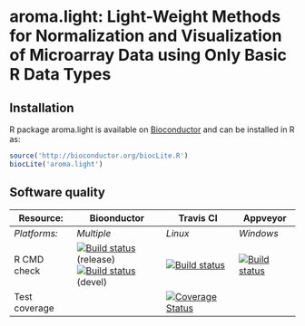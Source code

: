 # aroma.light: Light-Weight Methods for Normalization and Visualization of Microarray Data using Only Basic R Data Types


## Installation
R package aroma.light is available on [Bioconductor](http://www.bioconductor.org/packages/devel/bioc/html/aroma.light.html) and can be installed in R as:

```r
source('http://bioconductor.org/biocLite.R')
biocLite('aroma.light')
```


## Software quality

| Resource:     | Bioonductor        | Travis CI        | Appveyor         |
| ------------- | ------------------- | ---------------- | ---------------- |
| _Platforms:_  | _Multiple_          | _Linux_          | _Windows_        |
| R CMD check   | <a href="http://bioconductor.org/checkResults/release/bioc-LATEST/aroma.light/"><img border="0" src="http://bioconductor.org/shields/build/release/bioc/aroma.light.svg" alt="Build status"></a> (release)</br><a href="http://bioconductor.org/checkResults/devel/bioc-LATEST/aroma.light/"><img border="0" src="http://bioconductor.org/shields/build/devel/bioc/aroma.light.svg" alt="Build status"></a> (devel) | <a href="https://travis-ci.org/HenrikBengtsson/aroma.light"><img src="https://travis-ci.org/HenrikBengtsson/aroma.light.svg" alt="Build status"></a>    | <a href="https://ci.appveyor.com/project/HenrikBengtsson/aroma-light"><img src="https://ci.appveyor.com/api/projects/status/github/HenrikBengtsson/aroma.light" alt="Build status"></a> |
| Test coverage |                     | <a href="https://coveralls.io/r/HenrikBengtsson/aroma.light"><img src="https://coveralls.io/repos/HenrikBengtsson/aroma.light/badge.png?branch=develop" alt="Coverage Status"/></a> |                  |
